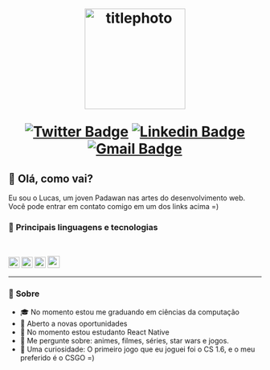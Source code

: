 <h1 align="center">
    <img  alt="titlephoto" title="titlephoto" src=https://www.linkites.com/wp-content/uploads/2019/04/React-graphic.png width="200"/>

[![Twitter Badge](https://img.shields.io/badge/-@dlucascampelo-6633cc?style=flat-square&labelColor=6633cc&logo=twitter&logoColor=white&link=https://twitter.com/dlucascampelo)](https://twitter.com/dlucascampelo)
[![Linkedin Badge](https://img.shields.io/badge/-Lucas%20Campelo-6633cc?style=flat-square&logo=Linkedin&logoColor=&link=https://https://www.linkedin.com/in/lucas-campelo-858562186/)](https://www.linkedin.com/in/lucas-campelo-858562186/)
[![Gmail Badge](https://img.shields.io/badge/-dvlucascampelo@gmail.com-6633cc?style=flat-square&logo=Gmail&logoColor=white&link=mailto:diego.schell.f@gmail.com)](mailto:dvlucascampelo@gmail.com)

</h1>

## 📝 **Olá, como vai?**
Eu sou o Lucas, um joven Padawan nas artes do desenvolvimento web. Você pode entrar em contato comigo em um dos links acima =)

### 🚀 **Principais linguagens e tecnologias**

<br>

[<img height="22" src="https://img.shields.io/badge/JavaScript-F7DF1E?style=for-the-badge&logo=javascript&logoColor=black">](https://www.javascript.com/)
[<img height="22" src="https://img.shields.io/badge/TypeScript-007ACC?style=for-the-badge&logo=typescript&logoColor=white">](https://www.typescriptlang.org/)
[<img height="22" src="https://img.shields.io/badge/Node.js-43853D?style=for-the-badge&logo=node.js&logoColor=white">](https://nodejs.org/en/)
[<img height="24" src="https://img.shields.io/badge/React-20232A?style=for-the-badge&logo=react&logoColor=61DAFB">](https://reactjs.org)

---

### 💬 **Sobre**

- 🎓 No momento estou me graduando em ciências da computação
- 🔭 Aberto a novas oportunidades 
- 🌱 No momento estou estudanto React Native
- 💬 Me pergunte sobre: animes, filmes, séries, star wars e jogos.
- 🤖 Uma curiosidade: O primeiro jogo que eu joguei foi o CS 1.6, e o meu preferido é o CSGO =)
